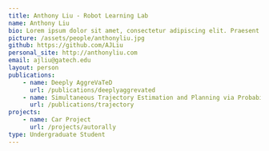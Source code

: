 ```yaml
---
title: Anthony Liu - Robot Learning Lab
name: Anthony Liu
bio: Lorem ipsum dolor sit amet, consectetur adipiscing elit. Praesent vel quam dui. Donec condimentum lectus enim, vehicula dictum nisl sagittis sodales. Praesent suscipit dapibus leo, vitae tristique nibh efficitur sit amet. Nulla facilisi. In ultricies mattis orci ut ullamcorper. Suspendisse in eros vitae justo gravida tristique et at turpis.
picture: /assets/people/anthonyliu.jpg
github: https://github.com/AJLiu
personal_site: http://anthonyliu.com 
email: ajliu@gatech.edu
layout: person
publications:
    - name: Deeply AggreVaTeD
      url: /publications/deeplyaggrevated
    - name: Simultaneous Trajectory Estimation and Planning via Probabilistic Inference.
      url: /publications/trajectory
projects:
    - name: Car Project
      url: /projects/autorally
type: Undergraduate Student
---
```

